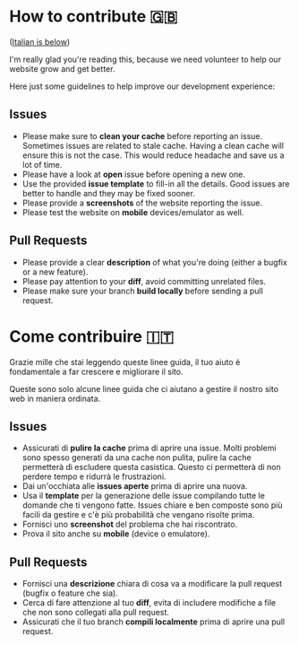 # How to contribute 🇬🇧

([Italian is below](#come-contribuire-))

I'm really glad you're reading this, because we need volunteer to help our website grow and get better.

Here just some guidelines to help improve our development experience:

## Issues

* Please make sure to **clean your cache** before reporting an issue. Sometimes issues are related to stale cache. Having a clean cache will ensure this is not the case. This would reduce headache and save us a lot of time.
* Please have a look at **open** issue before opening a new one.
* Use the provided **issue template** to fill-in all the details. Good issues are better to handle and they may be fixed sooner.
* Please provide a **screenshots** of the website reporting the issue.
* Please test the website on **mobile** devices/emulator as well.

## Pull Requests

* Please provide a clear **description** of what you're doing (either a bugfix or a new feature).
* Please pay attention to your **diff**, avoid committing unrelated files.
* Please make sure your branch **build locally** before sending a pull request.

# Come contribuire 🇮🇹

Grazie mille che stai leggendo queste linee guida, il tuo aiuto é fondamentale a far crescere e migliorare il sito.

Queste sono solo alcune linee guida che ci aiutano a gestire il nostro sito web in maniera ordinata.

## Issues

* Assicurati di **pulire la cache** prima di aprire una issue. Molti problemi sono spesso generati da una cache non pulita, pulire la cache permetterà di escludere questa casistica. Questo ci permetterà di non perdere tempo e ridurrà le frustrazioni.
* Dai un'occhiata alle **issues aperte** prima di aprire una nuova.
* Usa il **template** per la generazione delle issue compilando tutte le domande che ti vengono fatte. Issues chiare e ben composte sono più facili da gestire e c'è più probabilità che vengano risolte prima. 
* Fornisci uno **screenshot** del problema che hai riscontrato.
* Prova il sito anche su **mobile** (device o emulatore).

## Pull Requests

* Fornisci una **descrizione** chiara di cosa va a modificare la pull request (bugfix o feature che sia).
* Cerca di fare attenzione al tuo **diff**, evita di includere modifiche a file che non sono collegati alla pull request.
* Assicurati che il tuo branch **compili localmente** prima di aprire una pull request.